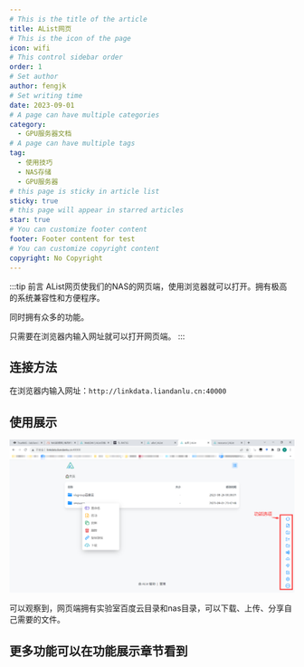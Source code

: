 ```yaml
---
# This is the title of the article
title: AList网页
# This is the icon of the page
icon: wifi
# This control sidebar order
order: 1
# Set author
author: fengjk
# Set writing time
date: 2023-09-01
# A page can have multiple categories
category:
  - GPU服务器文档
# A page can have multiple tags
tag:
  - 使用技巧
  - NAS存储
  - GPU服务器
# this page is sticky in article list
sticky: true
# this page will appear in starred articles
star: true
# You can customize footer content
footer: Footer content for test
# You can customize copyright content
copyright: No Copyright
---
```


:::tip 前言
AList网页使我们的NAS的网页端，使用浏览器就可以打开。拥有极高的系统兼容性和方便程序。

同时拥有众多的功能。

只需要在浏览器内输入网址就可以打开网页端。
:::

## **连接方法**

在浏览器内输入网址：`http://linkdata.liandanlu.cn:40000`

## **使用展示**

![通过浏览器登录AList界面](./img/alistweb.png)

可以观察到，网页端拥有实验室百度云目录和nas目录，可以下载、上传、分享自己需要的文件。

## 更多功能可以在功能展示章节看到
